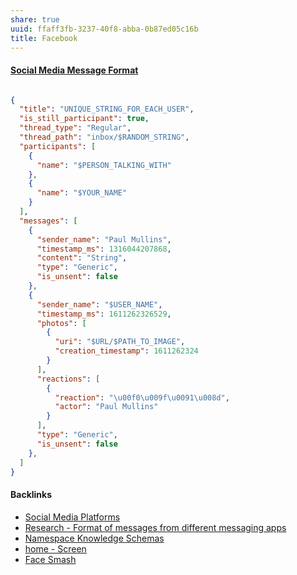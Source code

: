 ```yaml
---
share: true
uuid: ffaff3fb-3237-40f8-abba-0b87ed05c16b
title: Facebook
---
```

#### [Social Media Message Format](../ea6dd9c4-c148-4631-af5f-63ffe73fceb3)

``` JSON

{
  "title": "UNIQUE_STRING_FOR_EACH_USER",
  "is_still_participant": true,
  "thread_type": "Regular",
  "thread_path": "inbox/$RANDOM_STRING",
  "participants": [
    {
      "name": "$PERSON_TALKING_WITH"
    },
    {
      "name": "$YOUR_NAME"
    }
  ],
  "messages": [
    {
      "sender_name": "Paul Mullins",
      "timestamp_ms": 1316044207868,
      "content": "String",
      "type": "Generic",
      "is_unsent": false
    },
    {
      "sender_name": "$USER_NAME",
      "timestamp_ms": 1611262326529,
      "photos": [
        {
          "uri": "$URL/$PATH_TO_IMAGE",
          "creation_timestamp": 1611262324
        }
      ],
      "reactions": [
        {
          "reaction": "\u00f0\u009f\u0091\u008d",
          "actor": "Paul Mullins"
        }
      ],
      "type": "Generic",
      "is_unsent": false
    },
  ]
}
```

#### Backlinks

* [Social Media Platforms](/5e30f762-9b65-479a-9d72-e84a5d9e12da)
* [Research - Format of messages from different messaging apps](/6af8ae27-bf2e-4228-aaba-d28f82f4e329)
* [Namespace Knowledge Schemas](/98674655-97b4-4c2d-a7ce-4ae6967044ac)
* [home - Screen](/0cc409fa-8498-41ea-bc37-4cdf82686746)
* [Face Smash](/2ba669ed-029a-4b54-9a6f-237148aaf6f4)